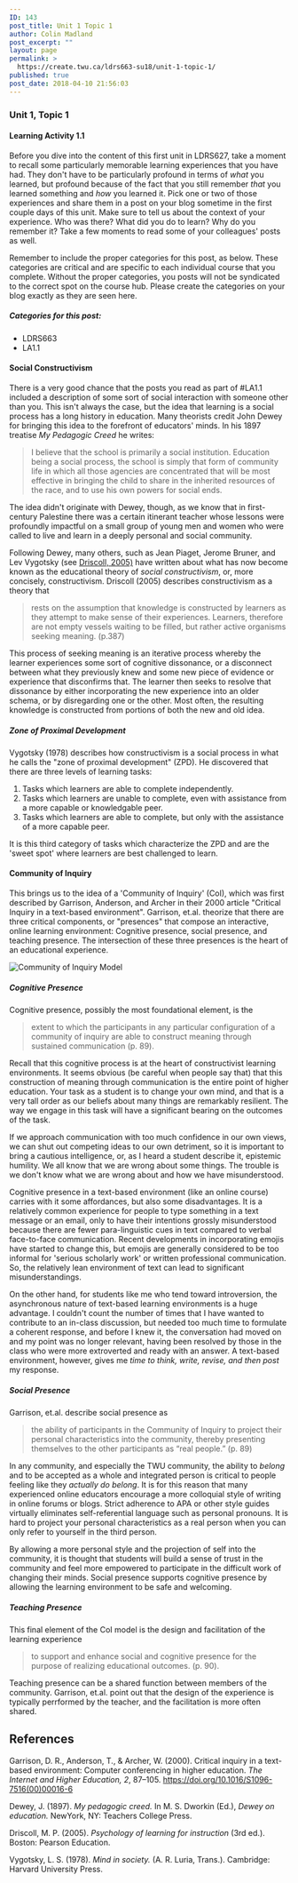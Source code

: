 ```yaml
---
ID: 143
post_title: Unit 1 Topic 1
author: Colin Madland
post_excerpt: ""
layout: page
permalink: >
  https://create.twu.ca/ldrs663-su18/unit-1-topic-1/
published: true
post_date: 2018-04-10 21:56:03
---
```

### Unit 1, Topic 1

#### Learning Activity 1.1

Before you dive into the content of this first unit in LDRS627, take a moment to recall some particularly memorable learning experiences that you have had. They don't have to be particularly profound in terms of *what* you learned, but profound because of the fact that you still remember *that* you learned something and *how* you learned it. Pick one or two of those experiences and share them in a post on your blog sometime in the first couple days of this unit. Make sure to tell us about the context of your experience. Who was there? What did you do to learn? Why do you remember it? Take a few moments to read some of your colleagues' posts as well.

Remember to include the proper categories for this post, as below. These categories are critical and are specific to each individual course that you complete. Without the proper categories, you posts will not be syndicated to the correct spot on the course hub. Please create the categories on your blog exactly as they are seen here.

##### Categories for this post:
- LDRS663
- LA1.1

#### Social Constructivism

There is a very good chance that the posts you read as part of #LA1.1 included a description of some sort of social interaction with someone other than you. This isn't always the case, but the idea that learning is a social process has a long history in education. Many theorists credit John Dewey for bringing this idea to the forefront of educators' minds. In his 1897 treatise *My Pedagogic Creed* he writes:

> I believe that the school is primarily a social institution. Education being a social process, the school is simply that form of community life in which all those agencies are concentrated that will be most effective in bringing the child to share in the inherited resources of the race, and to use his own powers for social ends.

The idea didn't originate with Dewey, though, as we know that in first-century Palestine there was a certain itinerant teacher whose lessons were profoundly impactful on a small group of young men and women who were called to live and learn in a deeply personal and social community.

Following Dewey, many others, such as Jean Piaget, Jerome Bruner, and Lev Vygotsky (see [Driscoll, 2005)](https://ezproxy.student.twu.ca/login?url=http://search.ebscohost.com/login.aspx?direct=true&db=cat05965a&AN=alc.1254633&site=eds-live) have written about what has now become known as the educational theory of *social constructivism*, or, more concisely, constructivism. Driscoll (2005) describes constructivism as a theory that
> rests on the assumption that knowledge is constructed by learners as they attempt to make sense of their experiences. Learners, therefore are not empty vessels waiting to be filled, but rather active organisms seeking meaning. (p.387)

This process of seeking meaning is an iterative process whereby the learner experiences some sort of cognitive dissonance, or a disconnect between what they previously knew and some new piece of evidence or experience that disconfirms that. The learner then seeks to resolve that dissonance by either incorporating the new experience into an older schema, or by disregarding one or the other. Most often, the resulting knowledge is constructed from portions of both the new and old idea.

##### Zone of Proximal Development

Vygotsky (1978) describes how constructivism is a social process in what he calls the "zone of proximal development" (ZPD). He discovered that there are three levels of learning tasks:
1. Tasks which learners are able to complete independently.
2. Tasks which learners are unable to complete, even with assistance from a more capable or knowledgable peer.
3. Tasks which learners are able to complete, but only with the assistance of a more capable peer.

It is this third category of tasks which characterize the ZPD and are the 'sweet spot' where learners are best challenged to learn.

#### Community of Inquiry

This brings us to the idea of a 'Community of Inquiry' (CoI), which was first described by Garrison, Anderson, and Archer in their 2000 article "Critical Inquiry in a text-based environment". Garrison, et.al. theorize that there are three critical components, or "presences" that compose an interactive, online learning environment: Cognitive presence, social presence, and teaching presence. The intersection of these three presences is the heart of an educational experience.

![Community of Inquiry Model](https://github.com/TWUOnline/LDRS663/blob/Development/_assets/CoI-Model.jpg)

##### Cognitive Presence
Cognitive presence, possibly the most foundational element, is the
> extent to which the participants in any particular configuration of a community of inquiry are able to construct meaning through sustained communication (p. 89).

Recall that this cognitive process is at the heart of constructivist learning environments. It seems obvious (be careful when people say that) that this construction of meaning through communication is the entire point of higher education. Your task as a student is to change your own mind, and that is a very tall order as our beliefs about many things are remarkably resilient. The way we engage in this task will have a significant bearing on the outcomes of the task.

If we approach communication with too much confidence in our own views, we can shut out competing ideas to our own detriment, so it is important to bring a cautious intelligence, or, as I heard a student describe it, epistemic humility. We all know that we are wrong about some things. The trouble is we don't know what we are wrong about and how we have misunderstood.

Cognitive presence in a text-based environment (like an online course) carries with it some affordances, but also some disadvantages. It is a relatively common experience for people to type something in a text message or an email, only to have their intentions grossly misunderstood because there are fewer para-linguistic cues in text compared to verbal face-to-face communication. Recent developments in incorporating emojis have started to change this, but emojis are generally considered to be too informal for 'serious scholarly work' or written professional communication. So, the relatively lean environment of text can lead to significant misunderstandings.

On the other hand, for students like me who tend toward introversion, the asynchronous nature of text-based learning environments is a huge advantage. I couldn't count the number of times that I have wanted to contribute to an in-class discussion, but needed too much time to formulate a coherent response, and before I knew it, the conversation had moved on and my point was no longer relevant, having been resolved by those in the class who were more extroverted and ready with an answer. A text-based environment, however, gives me *time to think, write, revise, and then post* my response.

##### Social Presence
Garrison, et.al. describe social presence as
>the ability of participants in the Community of Inquiry to project their personal characteristics into the community, thereby presenting themselves to the other participants as “real people.” (p. 89)

In any community, and especially the TWU community, the ability to *belong* and to be accepted as a whole and integrated person is critical to people feeling like they *actually do belong*. It is for this reason that many experienced online educators encourage a more colloquial style of writing in online forums or blogs. Strict adherence to APA or other style guides virtually eliminates self-referential language such as personal pronouns. It is hard to project your personal characteristics as a real person when you can only refer to yourself in the third person.

By allowing a more personal style and the projection of self into the community, it is thought that students will build a sense of trust in the community and feel more empowered to participate in the difficult work of changing their minds. Social presence supports cognitive presence by allowing the learning environment to be safe and welcoming.

##### Teaching Presence
This final element of the CoI model is the design and facilitation of the learning experience
>to support and enhance social and cognitive presence for the purpose of realizing educational outcomes. (p. 90).

Teaching presence can be a shared function between members of the community. Garrison, et.al. point out that the design of the experience is typically perrformed by the teacher, and the facilitation is more often shared. 

## References

Garrison, D. R., Anderson, T., & Archer, W. (2000). Critical inquiry in a text-based environment: Computer conferencing in higher education. *The Internet and Higher Education, 2*, 87–105. https://doi.org/10.1016/S1096-7516(00)00016-6

Dewey, J. (1897). *My pedagogic creed.* In M. S. Dworkin (Ed.), *Dewey on education.* NewYork, NY: Teachers College Press.

Driscoll, M. P. (2005). *Psychology of learning for instruction* (3rd ed.). Boston: Pearson Education.

Vygotsky, L. S. (1978). *Mind in society.* (A. R. Luria, Trans.). Cambridge: Harvard University Press.
